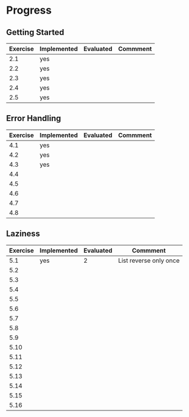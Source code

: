 # Progress

## Getting Started
| Exercise | Implemented | Evaluated  | Commment         |
| -------- | ---------   | -----      | ------           |
| 2.1      | yes         |            |                  |
| 2.2      | yes         |            |                  |
| 2.3      | yes         |            |                  |
| 2.4      | yes         |            |                  |
| 2.5      | yes         |            |                  |

## Error Handling
| Exercise | Implemented | Evaluated  | Commment         |
| -------- | ---------   | -----      | ------           |
| 4.1      | yes         |            |                  |
| 4.2      | yes         |            |                  |
| 4.3      | yes         |            |                  |
| 4.4      |             |            |                  |
| 4.5      |             |            |                  |
| 4.6      |             |            |                  |
| 4.7      |             |            |                  |
| 4.8      |             |            |                  |

## Laziness

| Exercise | Implemented | Evaluated  | Commment         |
| -------- | ---------   | -----      | ------           |
| 5.1      | yes         | 2          | List reverse only once                 |
| 5.2      |             |            |                  |
| 5.3      |             |            |                  |
| 5.4      |             |            |                  |
| 5.5      |             |            |                  |
| 5.6      |             |            |                  |
| 5.7      |             |            |                  |
| 5.8      |             |            |                  |
| 5.9      |             |            |                  |
| 5.10     |             |            |                  |
| 5.11     |             |            |                  |
| 5.12     |             |            |                  |
| 5.13     |             |            |                  |
| 5.14     |             |            |                  |
| 5.15     |             |            |                  |
| 5.16     |             |            |                  |
